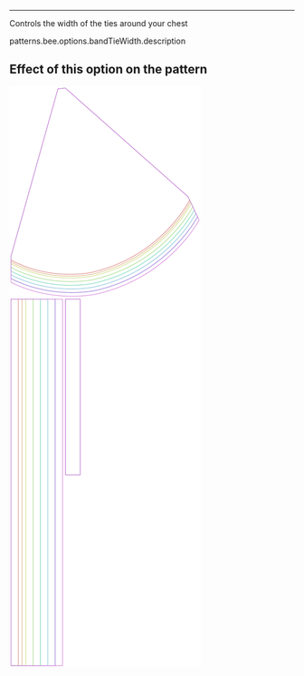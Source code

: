 ---

Controls the width of the ties around your chest

patterns.bee.options.bandTieWidth.description

## Effect of this option on the pattern
![This image shows the effect of this option by superimposing several variants that have a different value for this option](bee_bandtiewidth_sample.svg "Effect of this option on the pattern")